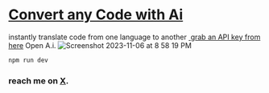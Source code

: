 # <a href="https://sudo-self.github.io/ai-code-translator/">Convert any Code with Ai</a>

instantly translate code from one language to another&nbsp;<a href="https://openai.com">&nbsp;grab an API key from here</a>&nbsp;Open A.i.</a>
![Screenshot 2023-11-06 at 8 58 19 PM](https://github.com/sudo-self/ai-code-translator/assets/119916323/3cccbff2-7f1d-4b09-b47e-4aa21f1eec9b)


```bash
npm run dev
```

### reach me on  [X](https://twitter.com/ilostmyipod).
